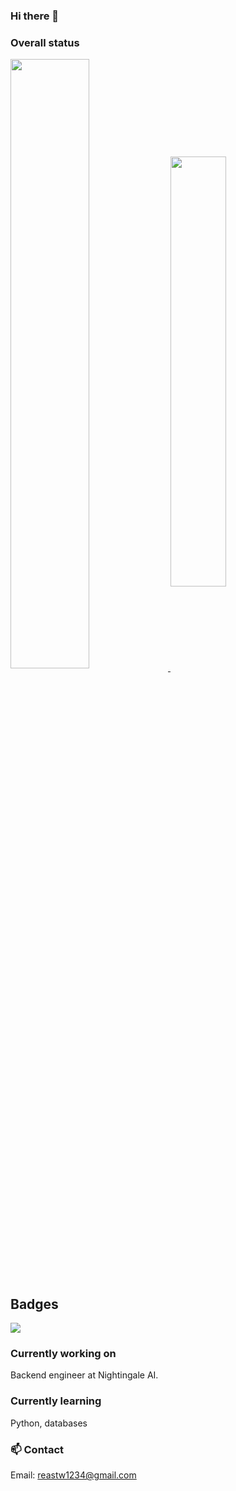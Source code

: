 ### Hi there 👋

### Overall status

<a href="https://github.com/Darkborderman">
  <img 
    align="center"
    width="50%"
    src="https://github-readme-stats.vercel.app/api?username=darkborderman&include_all_commits=true"
  />
</a>
<a href="https://github.com/Darkborderman">
  <img
    align="center"
    width="42%"
    src="https://github-readme-stats.vercel.app/api/top-langs/?username=darkborderman&exclude_repo=schoolWorks&layout=compact"
  />
</a>

## Badges

<img src="https://img.shields.io/stackexchange/stackoverflow/r/10534976" />

### Currently working on

Backend engineer at Nightingale AI.

### Currently learning

Python, databases

### 📫 Contact

Email: reastw1234@gmail.com


<!--
Here are some ideas to get you started:

- 👯 I’m looking to collaborate on ...
- 🤔 I’m looking for help with ...
- 💬 Ask me about ...
- 😄 Pronouns: ...
- ⚡ Fun fact: ...
-->
